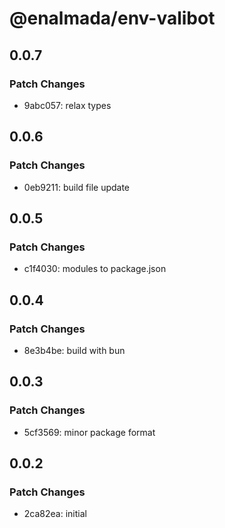 # @enalmada/env-valibot

## 0.0.7

### Patch Changes

- 9abc057: relax types

## 0.0.6

### Patch Changes

- 0eb9211: build file update

## 0.0.5

### Patch Changes

- c1f4030: modules to package.json

## 0.0.4

### Patch Changes

- 8e3b4be: build with bun

## 0.0.3

### Patch Changes

- 5cf3569: minor package format

## 0.0.2

### Patch Changes

- 2ca82ea: initial